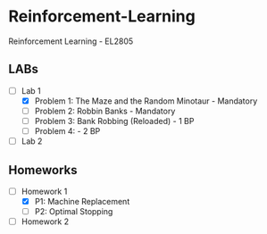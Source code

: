 # Reinforcement-Learning
Reinforcement Learning - EL2805


## LABs
- [ ] Lab 1
    - [X] Problem 1: The Maze and the Random Minotaur - Mandatory
    - [ ] Problem 2: Robbin Banks - Mandatory
    - [ ] Problem 3: Bank Robbing (Reloaded) - 1 BP
    - [ ] Problem 4: - 2 BP
- [ ] Lab 2

## Homeworks
- [ ] Homework 1
    - [X] P1: Machine Replacement
    - [ ] P2: Optimal Stopping
- [ ] Homework 2
